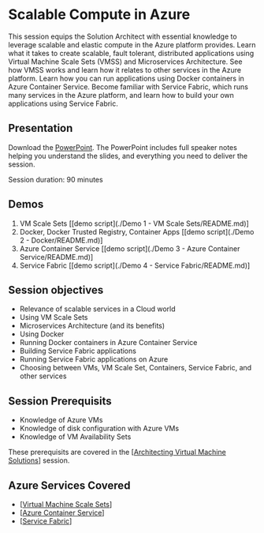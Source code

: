 # Scalable Compute in Azure
This session equips the Solution Architect with essential knowledge to leverage scalable and elastic compute in the Azure platform provides.
Learn what it takes to create scalable, fault tolerant, distributed applications using Virtual Machine Scale Sets (VMSS) and Microservices Architecture.
See how VMSS works and learn how it relates to other services in the Azure platform.
Learn how you can run applications using Docker containers in Azure Container Service.
Become familiar with Service Fabric, which runs many services in the Azure platform, and learn how to build your own applications using Service Fabric.

## Presentation
Download the [PowerPoint](Azure%20Scalabale%20Compute.pptx).
The PowerPoint includes full speaker notes helping you understand the slides, and everything you need to deliver the session.

Session duration: 90 minutes

## Demos
1. VM Scale Sets [[demo script](./Demo 1 - VM Scale Sets/README.md)]
2. Docker, Docker Trusted Registry, Container Apps [[demo script](./Demo 2 - Docker/README.md)]
3. Azure Container Service [[demo script](./Demo 3 - Azure Container Service/README.md)]
4. Service Fabric [[demo script](./Demo 4 - Service Fabric/README.md)]

## Session objectives
- Relevance of scalable services in a Cloud world
- Using VM Scale Sets
- Microservices Architecture (and its benefits)
- Using Docker
- Running Docker containers in Azure Container Service
- Building Service Fabric applications
- Running Service Fabric applications on Azure
- Choosing between VMs, VM Scale Set, Containers, Service Fabric, and other services

## Session Prerequisits
- Knowledge of Azure VMs
- Knowledge of disk configuration with Azure VMs
- Knowledge of VM Availability Sets

These prerequisits are covered in the [[Architecting Virtual Machine Solutions](https://github.com/GSIAzureCOE/Virtual-Machine-Solutions)] session.

## Azure Services Covered
- [[Virtual Machine Scale Sets](https://azure.microsoft.com/en-us/documentation/services/virtual-machine-scale-sets/)]
- [[Azure Container Service](https://azure.microsoft.com/en-us/services/container-service/)]
- [[Service Fabric](https://azure.microsoft.com/en-us/documentation/services/service-fabric/)]